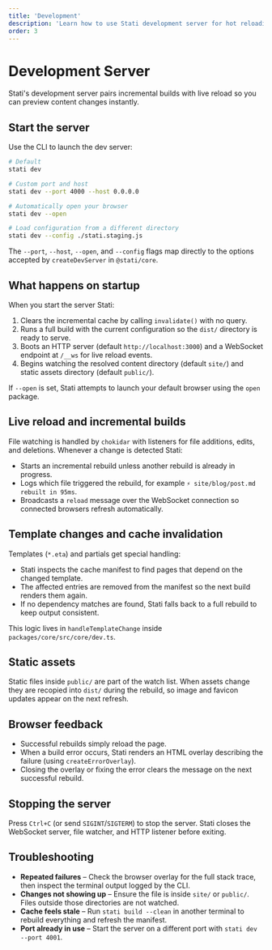 ```yaml
---
title: 'Development'
description: 'Learn how to use Stati development server for hot reloading, debugging, and efficient development workflows.'
order: 3
---
```


# Development Server

Stati's development server pairs incremental builds with live reload so you can preview content changes instantly.

## Start the server

Use the CLI to launch the dev server:

```bash
# Default
stati dev

# Custom port and host
stati dev --port 4000 --host 0.0.0.0

# Automatically open your browser
stati dev --open

# Load configuration from a different directory
stati dev --config ./stati.staging.js
```

The `--port`, `--host`, `--open`, and `--config` flags map directly to the options accepted by `createDevServer` in `@stati/core`.

## What happens on startup

When you start the server Stati:

1. Clears the incremental cache by calling `invalidate()` with no query.
2. Runs a full build with the current configuration so the `dist/` directory is ready to serve.
3. Boots an HTTP server (default `http://localhost:3000`) and a WebSocket endpoint at `/__ws` for live reload events.
4. Begins watching the resolved content directory (default `site/`) and static assets directory (default `public/`).

If `--open` is set, Stati attempts to launch your default browser using the `open` package.

## Live reload and incremental builds

File watching is handled by `chokidar` with listeners for file additions, edits, and deletions. Whenever a change is detected Stati:

- Starts an incremental rebuild unless another rebuild is already in progress.
- Logs which file triggered the rebuild, for example `⚡ site/blog/post.md rebuilt in 95ms`.
- Broadcasts a `reload` message over the WebSocket connection so connected browsers refresh automatically.

## Template changes and cache invalidation

Templates (`*.eta`) and partials get special handling:

- Stati inspects the cache manifest to find pages that depend on the changed template.
- The affected entries are removed from the manifest so the next build renders them again.
- If no dependency matches are found, Stati falls back to a full rebuild to keep output consistent.

This logic lives in `handleTemplateChange` inside `packages/core/src/core/dev.ts`.

## Static assets

Static files inside `public/` are part of the watch list. When assets change they are recopied into `dist/` during the rebuild, so image and favicon updates appear on the next refresh.

## Browser feedback

- Successful rebuilds simply reload the page.
- When a build error occurs, Stati renders an HTML overlay describing the failure (using `createErrorOverlay`).
- Closing the overlay or fixing the error clears the message on the next successful rebuild.

## Stopping the server

Press `Ctrl+C` (or send `SIGINT`/`SIGTERM`) to stop the server. Stati closes the WebSocket server, file watcher, and HTTP listener before exiting.

## Troubleshooting

- **Repeated failures** – Check the browser overlay for the full stack trace, then inspect the terminal output logged by the CLI.
- **Changes not showing up** – Ensure the file is inside `site/` or `public/`. Files outside those directories are not watched.
- **Cache feels stale** – Run `stati build --clean` in another terminal to rebuild everything and refresh the manifest.
- **Port already in use** – Start the server on a different port with `stati dev --port 4001`.
